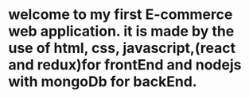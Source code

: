 # welcome to my first E-commerce web application. it is made by the use of html, css, javascript,(react and redux)for frontEnd and nodejs with mongoDb for backEnd.
